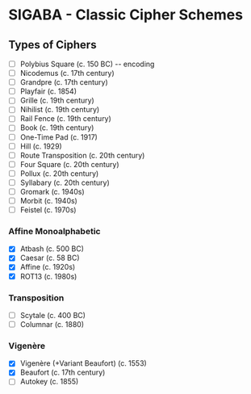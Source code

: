 # SIGABA - Classic Cipher Schemes

## Types of Ciphers

- [ ] Polybius Square (c. 150 BC) -- encoding
- [ ] Nicodemus (c. 17th century)
- [ ] Grandpre (c. 17th century)
- [ ] Playfair (c. 1854)
- [ ] Grille (c. 19th century)
- [ ] Nihilist (c. 19th century)
- [ ] Rail Fence (c. 19th century)
- [ ] Book (c. 19th century)
- [ ] One-Time Pad (c. 1917)
- [ ] Hill (c. 1929)
- [ ] Route Transposition (c. 20th century)
- [ ] Four Square (c. 20th century)
- [ ] Pollux (c. 20th century)
- [ ] Syllabary (c. 20th century)
- [ ] Gromark (c. 1940s)
- [ ] Morbit (c. 1940s)
- [ ] Feistel (c. 1970s)

### Affine Monoalphabetic

- [x] Atbash (c. 500 BC)
- [x] Caesar (c. 58 BC)
- [x] Affine (c. 1920s)
- [x] ROT13 (c. 1980s)

### Transposition

- [ ] Scytale (c. 400 BC)
- [ ] Columnar (c. 1880)

### Vigenère

- [x] Vigenère (+Variant Beaufort) (c. 1553)
- [x] Beaufort (c. 17th century)
- [ ] Autokey (c. 1855)

